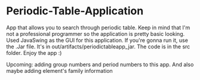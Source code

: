# Periodic-Table-Application
App that allows you to search through periodic table. Keep in mind that I'm not a professional programmer so the application is pretty basic looking. Used JavaSwing as the GUI for this application. If you're gonna run it, use the .Jar file. It's in out/artifacts/periodictableapp_jar. The code is in the src folder. Enjoy the app :) 

Upcoming: adding group numbers and period numbers to this app. And also maybe adding element's family information
